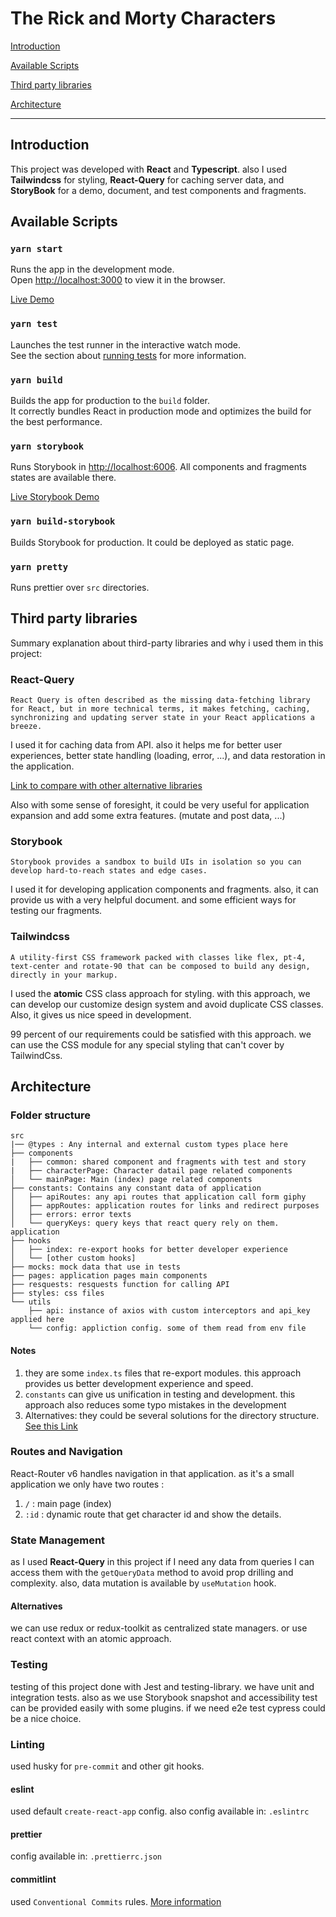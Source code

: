 # The Rick and Morty Characters

[Introduction](#introduction)

[Available Scripts](#available-scripts)

[Third party libraries](#third-party-libraries)

[Architecture](#architecture)

---

## Introduction

This project was developed with **React** and **Typescript**. also I used **Tailwindcss** for styling, **React-Query** for caching server data, and **StoryBook** for a demo, document, and test components and fragments.

## Available Scripts

### `yarn start`

Runs the app in the development mode.\
Open [http://localhost:3000](http://localhost:3000) to view it in the browser.

[Live Demo](https://hamed17n-rick-and-morthy.netlify.app/)

### `yarn test`

Launches the test runner in the interactive watch mode.\
See the section about [running tests](https://facebook.github.io/create-react-app/docs/running-tests) for more information.

### `yarn build`

Builds the app for production to the `build` folder.\
It correctly bundles React in production mode and optimizes the build for the best performance.

### `yarn storybook`

Runs Storybook in [http://localhost:6006](http://localhost:6006).
All components and fragments states are available there.

[Live Storybook Demo](https://hamed17n.github.io/rickAndMorthy/)

### `yarn build-storybook`

Builds Storybook for production. It could be deployed as static page.

### `yarn pretty`

Runs prettier over `src` directories.

## Third party libraries

Summary explanation about third-party libraries and why i used them in this project:

### React-Query

`React Query is often described as the missing data-fetching library for React, but in more technical terms, it makes fetching, caching, synchronizing and updating server state in your React applications a breeze.`

I used it for caching data from API. also it helps me for better user experiences, better state handling (loading, error, ...), and data restoration in the application.

[Link to compare with other alternative libraries](https://react-query.tanstack.com/comparison)

Also with some sense of foresight, it could be very useful for application expansion and add some extra features. (mutate and post data, ...)

### Storybook

`Storybook provides a sandbox to build UIs in isolation so you can develop hard-to-reach states and edge cases.`

I used it for developing application components and fragments. also, it can provide us with a very helpful document. and some efficient ways for testing our fragments.

### Tailwindcss

`A utility-first CSS framework packed with classes like flex, pt-4, text-center and rotate-90 that can be composed to build any design, directly in your markup.`

I used the **atomic** CSS class approach for styling. with this approach, we can develop our customize design system and avoid duplicate CSS classes. Also, it gives us nice speed in development.

99 percent of our requirements could be satisfied with this approach. we can use the CSS module for any special styling that can't cover by TailwindCss.

## Architecture

### Folder structure

```
src
|── @types : Any internal and external custom types place here
├── components
|   ├── common: shared component and fragments with test and story
|   ├── characterPage: Character datail page related components
│   └── mainPage: Main (index) page related components
├── constants: Contains any constant data of application
│   ├── apiRoutes: any api routes that application call form giphy
│   ├── appRoutes: application routes for links and redirect purposes
│   ├── errors: error texts
│   └── queryKeys: query keys that react query rely on them. application
├── hooks
│   ├── index: re-export hooks for better developer experience
│   └── [other custom hooks]
├── mocks: mock data that use in tests
├── pages: application pages main components
├── resquests: resquests function for calling API
├── styles: css files
└── utils
    ├── api: instance of axios with custom interceptors and api_key applied here
    └── config: appliction config. some of them read from env file
```

#### Notes

1. they are some `index.ts` files that re-export modules. this approach provides us better development experience and speed.
2. `constants` can give us unification in testing and development. this approach also reduces some typo mistakes in the development
3. Alternatives: they could be several solutions for the directory structure. [See this Link](https://reactjs.org/docs/faq-structure.html)

### Routes and Navigation

React-Router v6 handles navigation in that application. as it's a small application we only have two routes :

1. `/` : main page (index)
2. `:id` : dynamic route that get character id and show the details.

### State Management

as I used **React-Query** in this project if I need any data from queries I can access them with the `getQueryData` method to avoid prop drilling and complexity. also, data mutation is available by `useMutation` hook.

#### Alternatives

we can use redux or redux-toolkit as centralized state managers.
or use react context with an atomic approach.

### Testing

testing of this project done with Jest and testing-library. we have unit and integration tests. also as we use Storybook snapshot and accessibility test can be provided easily with some plugins.
if we need e2e test cypress could be a nice choice.

### Linting

used husky for `pre-commit` and other git hooks.

#### eslint

used default `create-react-app` config. also
config available in: `.eslintrc`

#### prettier

config available in: `.prettierrc.json`

#### commitlint

used `Conventional Commits` rules. [More information](https://www.conventionalcommits.org/en/v1.0.0/)
